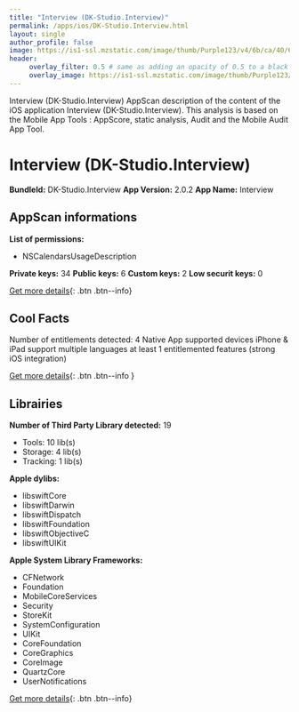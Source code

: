 ```yaml
---
title: "Interview (DK-Studio.Interview)"
permalink: /apps/ios/DK-Studio.Interview.html
layout: single
author_profile: false
image: https://is1-ssl.mzstatic.com/image/thumb/Purple123/v4/6b/ca/40/6bca407b-22a2-5210-407c-18af50336f75/AppIcon-0-0-1x_U007emarketing-0-0-0-7-0-0-sRGB-0-0-0-GLES2_U002c0-512MB-85-220-0-0.png/512x512bb.jpg
header: 
     overlay_filter: 0.5 # same as adding an opacity of 0.5 to a black background
     overlay_image: https://is1-ssl.mzstatic.com/image/thumb/Purple123/v4/6b/ca/40/6bca407b-22a2-5210-407c-18af50336f75/AppIcon-0-0-1x_U007emarketing-0-0-0-7-0-0-sRGB-0-0-0-GLES2_U002c0-512MB-85-220-0-0.png/512x512bb.jpg
---
```

Interview (DK-Studio.Interview) AppScan description of the content of the iOS application Interview (DK-Studio.Interview). This analysis is based on the Mobile App Tools : AppScore, static analysis, Audit and the Mobile Audit App Tool.

# Interview (DK-Studio.Interview)

**BundleId:** DK-Studio.Interview
**App Version:** 2.0.2
**App Name:** Interview


## AppScan informations 

**List of permissions:** 
- NSCalendarsUsageDescription
  
  
**Private keys:** 34
**Public keys:** 6
**Custom keys:** 2
**Low securit keys:** 0
  
[Get more details](/pricing.html){: .btn .btn--info}

## Cool Facts

Number of entitlements detected: 4
Native App
supported devices iPhone & iPad
support multiple languages
at least 1 entitlemented features (strong iOS integration)
  
[Get more details](/pricing.html){: .btn .btn--info }

## Librairies 
**Number of Third Party Library detected:** 19
- Tools: 10 lib(s)
- Storage: 4 lib(s)
- Tracking: 1 lib(s)


**Apple dylibs:**
- libswiftCore
- libswiftDarwin
- libswiftDispatch
- libswiftFoundation
- libswiftObjectiveC
- libswiftUIKit


**Apple System Library Frameworks:**
- CFNetwork
- Foundation
- MobileCoreServices
- Security
- StoreKit
- SystemConfiguration
- UIKit
- CoreFoundation
- CoreGraphics
- CoreImage
- QuartzCore
- UserNotifications


  
[Get more details](/pricing.html){: .btn .btn--info}

